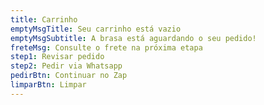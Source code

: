 ```yaml
---
title: Carrinho
emptyMsgTitle: Seu carrinho está vazio
emptyMsgSubtitle: A brasa está aguardando o seu pedido!
freteMsg: Consulte o frete na próxima etapa
step1: Revisar pedido
step2: Pedir via Whatsapp
pedirBtn: Continuar no Zap
limparBtn: Limpar
---
```


